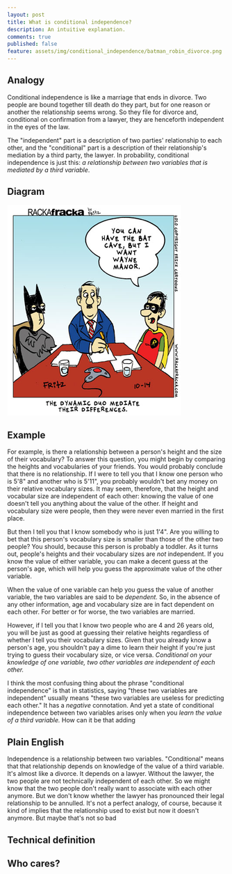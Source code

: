 ```yaml
---
layout: post
title: What is conditional independence?
description: An intuitive explanation.
comments: true
published: false
feature: assets/img/conditional_independence/batman_robin_divorce.png
---
```


## Analogy

Conditional independence is like a marriage that ends in divorce. Two people are bound together till death do they part, but for one reason or another the relationship seems wrong. So they file for divorce and, conditional on confirmation from a lawyer, they are henceforth independent in the eyes of the law.

The "independent" part is a description of two parties' relationship to each other, and the "conditional" part is a description of their relationship's mediation by a third party, the lawyer. In probability, conditional independence is just this: *a relationship between two variables that is mediated by a third variable*.

## Diagram

![](../assets/img/conditional_independence/batman_robin_divorce.png)

## Example

For example, is there a relationship between a person's height and the size of their vocabulary? To answer this question, you might begin by comparing the heights and vocabularies of your friends. You would probably conclude that there is no relationship. If I were to tell you that I know one person who is 5'8" and another who is 5'11", you probably wouldn't bet any money on their relative vocabulary sizes. It may seem, therefore, that the height and vocabular size are independent of each other: knowing the value of one doesn't tell you anything about the value of the other. If height and vocabulary size were people, then they were never even married in the first place.

But then I tell you that I know somebody who is just 1'4". Are you willing to bet that this person's vocabulary size is smaller than those of the other two people? You should, because this person is probably a toddler. As it turns out, people's heights and their vocabulary sizes are *not* independent. If you know the value of either variable, you can make a decent guess at the person's age, which will help you guess the approximate value of the other variable.

When the value of one variable can help you guess the value of another variable, the two variables are said to be *dependent.* So, in the absence of any other information, age and vocabulary size are in fact dependent on each other. For better or for worse, the two variables are married.

However, if I tell you that I know two people who are 4 and 26 years old, you will be just as good at guessing their relative heights regardless of whether I tell you their vocabulary sizes. Given that you already know a person's age, you shouldn't pay a dime to learn their height if you're just trying to guess their vocabulary size, or vice versa. *Conditional on your knowledge of one variable, two other variables are independent of each other.*

I think the most confusing thing about the phrase "conditional independence" is that in statistics, saying "these two variables are independent" usually means "these two variables are useless for predicting each other." It has a *negative* connotation. And yet a state of conditional independence between two variables arises only when you *learn the value of a third variable.* How can it be that adding 



## Plain English

Independence is a relationship between two variables. "Conditional" means that that relationship depends on knowledge of the value of a third variable. It's almost like a divorce. It depends on a lawyer. Without the lawyer, the two people are not technically independent of each other. So we might know that the two people don't really want to associate with each other anymore. But we don't know whether the lawyer has pronounced their legal relationship to be annulled. It's not a perfect analogy, of course, because it kind of implies that the relationship used to exist but now it doesn't anymore. But maybe that's not so bad

## Technical definition


## Who cares?